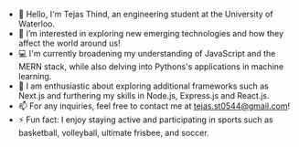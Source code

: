 - 👋 Hello, I'm Tejas Thind, an engineering student at the University of Waterloo.
- 👀 I’m interested in exploring new emerging technologies and how they affect the world around us!
- :computer: I'm currently broadening my understanding of JavaScript and the MERN stack, while also delving into Pythons's applications in machine learning.
- :ghost: I am enthusiastic about exploring additional frameworks such as Next.js and furthering my skills in Node.js, Express.js and React.js.
- 📫 For any inquiries, feel free to contact me at tejas.st0544@gmail.com!
- ⚡ Fun fact: I enjoy staying active and participating in sports such as basketball, volleyball, ultimate frisbee, and soccer.

<!---
Tejas-3105/Tejas-3105 is a ✨ special ✨ repository because its `README.md` (this file) appears on your GitHub profile.
You can click the Preview link to take a look at your changes.
--->
